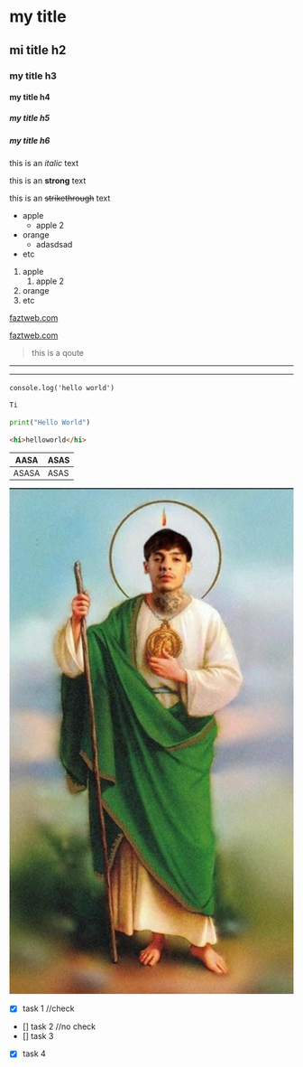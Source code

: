 <!-- HEADINGS -->

# my title
## mi title h2
### my title h3
#### my title h4
##### my title h5
##### my title h6

<!-- Italic -->
this is an *italic* text

<!-- strong -->
this is an **strong** text

<!-- strikethroug -->
this is an ~~strikethrough~~ text

<!-- UL -->

* apple
    * apple 2
* orange
    * adasdsad
* etc

1. apple
    1. apple 2
2. orange
3. etc

[faztweb.com](http://www.fastweb.com)

[faztweb.com](http://www.fastweb.com "TI")

> this is a qoute

---
___

`console.log('hello world')`

```javascript
Ti
```

```python
print("Hello World")
```


```html
<hi>helloworld</hi>
```

| AASA  | ASAS  |
|-------|-------|
| ASASA | ASAS  |

![VISUAL STUDIO CODE LOGO](nata.jpg "NATAPAPI")

<!-- github markdown -->
* [x] task 1 //check
* [] task 2 //no check
* [] task 3
* [x] task 4
